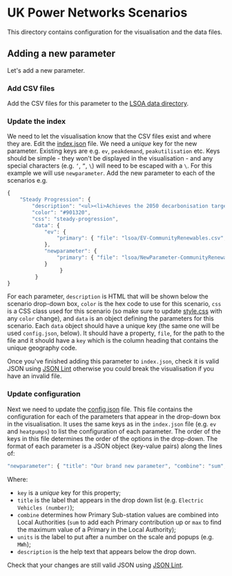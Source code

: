 # UK Power Networks Scenarios

This directory contains configuration for the visualisation and the data files.

## Adding a new parameter

Let's add a new parameter. 

### Add CSV files

Add the CSV files for this parameter to the [LSOA data directory](https://github.com/odileeds/ukpowernetworks/tree/master/data/scenarios/lsoa).

### Update the index

We need to let the visualisation know that the CSV files exist and where they are. Edit the [index.json](index.json) file. We need a _unique_ key for the new parameter. Existing keys are e.g. `ev`, `peakdemand`, `peakutilisation` etc. Keys should be simple - they won't be displayed in the visualisation - and any special characters (e.g. `‘`, `”`, `\`) will need to be escaped with a `\`. For this example we will use `newparameter`. Add the new parameter to each of the scenarios e.g.

```javascript
{
	"Steady Progression": {
		"description": "<ul><li>Achieves the 2050 decarbonisation target.</li><li>Decentralised pathway.</li></ul>",
		"color": "#901320",
		"css": "steady-progression",
		"data": {
			"ev": {
				"primary": { "file": "lsoa/EV-CommunityRenewables.csv", "key": "LSOA11CD" }
			},
			"newparameter": {
				"primary": { "file": "lsoa/NewParameter-CommunityRenewables.csv", "key": "LSOA11CD" }
			}
                 }
         }
}
```

For each parameter, `description` is HTML that will be shown below the scenario drop-down box, `color` is the hex code to use for this scenario, `css` is a CSS class used for this scenario (so make sure to update [style.css](../../resources/style.css) with any `color` change), and `data` is an object defining the parameters for this scenario. Each `data` object should have a unique key (the same one will be used `config.json`, below). It should have a property, `file`, for the path to the file and it should have a `key` which is the column heading that contains the unique geography code.

Once you've finished adding this parameter to `index.json`, check it is valid JSON using [JSON Lint](https://jsonlint.com/) otherwise you could break the visualisation if you have an invalid file.

### Update configuration

Next we need to update the [config.json](config.json) file. This file contains the configuration for each of the parameters that appear in the drop-down box in the visualisation. It uses the same keys as in the `index.json` file (e.g. `ev` and `heatpumps`) to list the configuration of each parameter. The order of the keys in this file determines the order of the options in the drop-down. The format of each parameter is a JSON object (key-value pairs) along the lines of:

```javascript
"newparameter": { "title": "Our brand new parameter", "combine": "sum", "units":"", "dp": 0, "description": "The short description that appears below the drop down" }
```

Where:
* `key` is a _unique_ key for this property;
* `title` is the label that appears in the drop down list (e.g. `Electric Vehicles (number)`);
* `combine` determines how Primary Sub-station values are combined into Local Authorities (`sum` to add each Primary contribution up or `max` to find the maximum value of a Primary in the Local Authority);
* `units` is the label to put after a number on the scale and popups (e.g. `MWh`);
* `description` is the help text that appears below the drop down.

Check that your changes are still valid JSON using [JSON Lint](https://jsonlint.com/).
